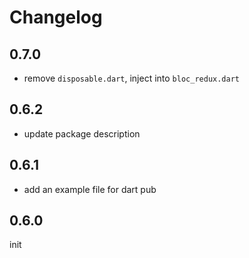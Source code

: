 # Changelog

## 0.7.0

- remove `disposable.dart`, inject into `bloc_redux.dart`

## 0.6.2

- update package description

## 0.6.1

- add an example file for dart pub

## 0.6.0

init
